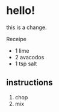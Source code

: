 # hello!
this is a change.

Receipe
* 1 lime
* 2 avacodos
* 1 tsp salt
## instructions
1. chop
2. mix
